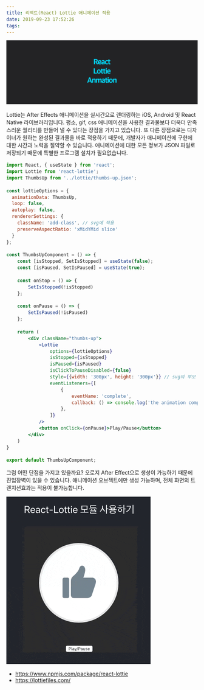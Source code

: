 ```yaml
---
title: 리액트(React) Lottie 애니메이션 적용
date: 2019-09-23 17:52:26
tags:
---
```


![](/image/react-lottie/1.png)

Lottie는 After Effects 애니메이션을 실시간으로 렌더링하는 iOS, Android 및 React Native 라이브러리입니다. 평소, gif, css 애니메이션을 사용한 결과물보다 더욱더 만족스러운 퀄리티를 만들어 낼 수 있다는 장점을 가지고 있습니다. 또 다른 장점으로는 디자이너가 원하는 완성된 결과물을 바로 적용하기 때문에, 개발자가 애니메이션에 구현에 대한 시간과 노력을 절약할 수 있습니다. 애니메이션에 대한 모든 정보가 JSON 파일로 저장되기 때문에 특별한 프로그램 설치가 필요없습니다.
```jsx
import React, { useState } from 'react';
import Lottie from 'react-lottie';
import ThumbsUp from '../lottie/thumbs-up.json';

const lottieOptions = {
  animationData: ThumbsUp,   
  loop: false,        
  autoplay: false,   
  rendererSettings: {
    className: 'add-class', // svg에 적용
    preserveAspectRatio: 'xMidYMid slice'
  }
};

const ThumbsUpComponent = () => {
	const [isStopped, SetIsStopped] = useState(false);
	const [isPaused, SetIsPaused] = useState(true);

	const onStop = () => {
		SetIsStopped(!isStopped)
	};

	const onPause = () => {
		SetIsPaused(!isPaused)
	};

	return (
		<div className="thumbs-up">
			<Lottie
				options={lottieOptions}
				isStopped={isStopped}
				isPaused={isPaused}
				isClickToPauseDisabled={false}
				style={{width: '300px', height: '300px'}} // svg의 부모 div에 적용
				eventListeners={[
					{
						eventName: 'complete',
						callback: () => console.log('the animation completed'),
					},
				]}
			/>
			<button onClick={onPause}>Play/Pause</button>
		</div>
	)
}

export default ThumbsUpComponent;
```
그럼 어떤 단점을 가지고 있을까요? 오로지 After Effect으로 생성이 가능하기 때문에 진입장벽이 있을 수 있습니다. 애니메이션 오브젝트에만 생성 가능하며, 전체 화면의 트렌지션효과는 적용이 불가능합니다.

![](/image/react-lottie/2.gif)

- https://www.npmjs.com/package/react-lottie
- https://lottiefiles.com/